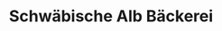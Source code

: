---
title: "Schwäbische Alb Bäckerei"
url: /filderstadt/schwaebische-alb-baeckerei/
shop: Bäckerei
---